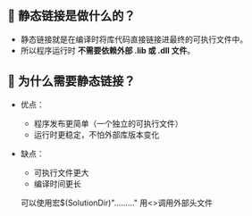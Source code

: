 ## 📌 静态链接是做什么的？

- 静态链接就是在编译时将库代码直接链接进最终的可执行文件中。
- 所以程序运行时 **不需要依赖外部 .lib 或 .dll 文件**。

## 🧠 为什么需要静态链接？

- 优点：
  - 程序发布更简单（一个独立的可执行文件）
  - 运行时更稳定，不怕外部库版本变化
- 缺点：
  - 可执行文件更大
  - 编译时间更长

  可以使用宏$(SolutionDir)"...\...\..."
  用<>调用外部头文件
